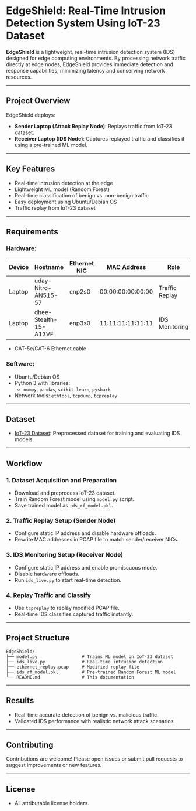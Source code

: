 # EdgeShield: Real-Time Intrusion Detection System Using IoT-23 Dataset

**EdgeShield** is a lightweight, real-time intrusion detection system (IDS) designed for edge computing environments. By processing network traffic directly at edge nodes, EdgeShield provides immediate detection and response capabilities, minimizing latency and conserving network resources.

---

## Project Overview

EdgeShield deploys:
- **Sender Laptop (Attack Replay Node)**: Replays traffic from IoT-23 dataset.
- **Receiver Laptop (IDS Node)**: Captures replayed traffic and classifies it using a pre-trained ML model.

---

## Key Features

- Real-time intrusion detection at the edge
- Lightweight ML model (Random Forest)
- Real-time classification of benign vs. non-benign traffic
- Easy deployment using Ubuntu/Debian OS
- Traffic replay from IoT-23 dataset

---

## Requirements

### Hardware:

| Device | Hostname              | Ethernet NIC | MAC Address        | Role            | Static IP   |
|--------|-----------------------|--------------|--------------------|-----------------|-------------|
| Laptop | uday-Nitro-AN515-57   | enp2s0       | 00:00:00:00:00:00  | Traffic Replay  | 10.0.0.1/24 |
| Laptop | dhee-Stealth-15-A13VF | enp3s0       | 11:11:11:11:11:11  | IDS Monitoring  | 10.0.0.2/24 |

- CAT-5e/CAT-6 Ethernet cable

### Software:
- Ubuntu/Debian OS
- Python 3 with libraries:
  - `numpy`, `pandas`, `scikit-learn`, `pyshark`
- Network tools: `ethtool`, `tcpdump`, `tcpreplay`

---

## Dataset
- [IoT-23 Dataset](https://www.kaggle.com/datasets/engraqeel/iot23preprocesseddata): Preprocessed dataset for training and evaluating IDS models.

---

## Workflow

### 1. Dataset Acquisition and Preparation
- Download and preprocess IoT-23 dataset.
- Train Random Forest model using `model.py` script.
- Save trained model as `ids_rf_model.pkl`.

### 2. Traffic Replay Setup (Sender Node)
- Configure static IP address and disable hardware offloads.
- Rewrite MAC addresses in PCAP file to match sender/receiver NICs.

### 3. IDS Monitoring Setup (Receiver Node)
- Configure static IP address and enable promiscuous mode.
- Disable hardware offloads.
- Run `ids_live.py` to start real-time detection.

### 4. Replay Traffic and Classify
- Use `tcpreplay` to replay modified PCAP file.
- Real-time IDS classifies captured traffic instantly.

---

## Project Structure

```
EdgeShield/
├── model.py                 # Trains ML model on IoT-23 dataset
├── ids_live.py              # Real-time intrusion detection
├── ethernet_replay.pcap     # Modified replay file
├── ids_rf_model.pkl         # Pre-trained Random Forest ML model
└── README.md                # This documentation
```

---

## Results

- Real-time accurate detection of benign vs. malicious traffic.
- Validated IDS performance with realistic network attack scenarios.

---

## Contributing

Contributions are welcome! Please open issues or submit pull requests to suggest improvements or new features.

---

## License

- All attributable license holders.
